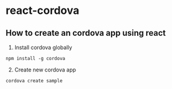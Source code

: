 # react-cordova

## How to create an cordova app using react

1. Install cordova globally

```
npm install -g cordova
```

2. Create new cordova app

```
cordova create sample
```

